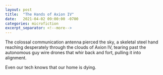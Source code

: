 ```yaml
---
layout: post
title:  "The Hands of Axion IV"
date:   2021-04-02 09:00:00 -0700
categories: microfiction
excerpt_separator: <!--more-->
---
```

The colossal communication antenna pierced the sky, a skeletal steel hand reaching desperately through the clouds of Axion IV, tearing past the autonomous guy wire drones that whir back and fort, pulling it into alignment.

Even our tech knows that our home is dying.
